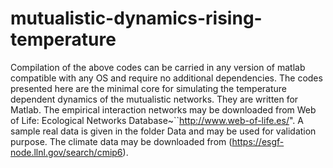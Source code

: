 # mutualistic-dynamics-rising-temperature
Compilation of the above codes can be carried in any version of matlab compatible with any OS and require no additional dependencies.
The codes presented here are the minimal core for simulating the temperature dependent dynamics of the mutualistic networks. They are written for Matlab.
The empirical interaction networks may be downloaded from Web of Life: Ecological Networks Database~``http://www.web-of-life.es/".
A sample real data is given in the folder Data and may be used for validation purpose. The climate data may be downloaded from (https://esgf-node.llnl.gov/search/cmip6).
